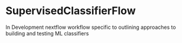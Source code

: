 # SupervisedClassifierFlow
In Development nextflow workflow specific to outlining approaches to building and testing ML classifiers
